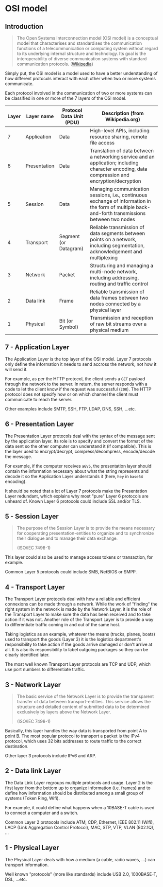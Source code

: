 # OSI model

## Introduction

> The Open Systems Interconnection model (OSI model) is a conceptual model that characterises and standardises the communication functions of a telecommunication or computing system without regard to its underlying internal structure and technology. Its goal is the interoperability of diverse communication systems with standard communication protocols. ([Wikipedia](https://en.wikipedia.org/wiki/OSI_model))

Simply put, the OSI model is a model used to have a better understanding of how different protocols interact with each other when two or more systems communicate. 

Each protocol involved in the communication of two or more systems can be classified in one or more of the 7 layers of the OSI model.

| Layer  | Layer name       | Protocol Data Unit (PDU)  | Description (from Wikipedia.org) |
| ------ | ---------------- | ------------------------- | -------------------------------- |
| 7      | Application      | Data                      | High-level APIs, including resource sharing, remote file access     |
| 6      | Presentation     | Data                      | Translation of data between a networking service and an application; including character encoding, data compression and encryption/decryption |
| 5      | Session          | Data                      | Managing communication sessions, i.e., continuous exchange of information in the form of multiple back-and-forth transmissions between two nodes |
| 4      | Transport        | Segment (or Datagram)     | Reliable transmission of data segments between points on a network, including segmentation, acknowledgement and multiplexing |
| 3      | Network          | Packet                    | Structuring and managing a multi-node  network, including addressing, routing and traffic control |
| 2      | Data link        | Frame                     | Reliable transmission of data frames between two nodes connected by a physical layer |
| 1      | Physical         | Bit (or Symbol)           | Transmission and reception of raw bit streams over a physical medium |

## 7 - Application Layer

The Application Layer is the top layer of the OSI model. Layer 7 protocols only define the information it needs to send accross the network, not how it will send it.

For example, as per the HTTP protocol, the client sends a `GET` payload through the network to the server. In return, the server responds with a code to let the client know if the request was successful (`200`). The HTTP protocol does not specify how or on which channel the client must communicate to reach the server.

Other examples include SMTP, SSH, FTP, LDAP, DNS, SSH, ...etc.

## 6 - Presentation Layer

The Presentation Layer protocols deal with the syntax of the message sent by the application layer. Its role is to specify and convert the format of the data sent so the other computer can understand it (if compatible). This is the layer used to encrypt/decrypt, compress/decompress, encode/decode the message.

For example, if the computer receives `aGV5`, the presentation layer should contain the information necessary about what the string represents and decode it so the Application Layer understands it (here, `hey` in `base64` encoding).

It should be noted that a lot of Layer 7 protocols make the Presentation Layer redundant, which explains why most "pure" Layer 6 protocols are unheard of. Known Layer 6 protocols could include SSL and/or TLS.

## 5 - Session Layer

> The purpose of the Session Layer is to provide the means necessary for cooperating presentation-entities to organize and to synchronize their dialogue and to manage their data exchange. 
> 
> (ISO/IEC 7498-1)

This layer could also be used to manage access tokens or transaction, for example.

Common Layer 5 protocols could include SMB, NetBIOS or SMPP.

## 4 - Transport Layer

The Transport Layer protocols deal with how a reliable and efficient connexions can be made through a network. While the work of "finding" the right system in the network is made by the Network Layer, it is the role of the Transport Layer to make sure the data has been received and to take action if it was not. Another role of the Transport Layer is to provide a way to differentiate traffic coming in and out of the same host.

Taking logistics as an example, whatever the means (trucks, planes, boats) used to transport the goods (Layer 3) it is the logistics department's responsibility to take action if the goods arrive damaged or don't arrive at all. It is also its responsibility to label outgoing packages so they can be clearly identified later.

The most well known Transport Layer protocols are TCP and UDP, which use port numbers to differentiate traffic.

## 3 - Network Layer

> The basic service of the Network Layer is to provide the transparent transfer of data between transport-entities. This service allows the structure and detailed content of submitted data to be determined exclusively by layers above the Network Layer.
>
> (ISO/IEC 7498-1)

Basically, this layer handles the way data is transported from point A to point B. The most popular protocol to transport a packet is the IPv4 protocol, which uses 32 bits addresses to route traffic to the correct destination.

Other layer 3 protocols include IPv6 and ARP.

## 2 - Data link Layer

The Data Link Layer regroups multiple protocols and usage. Layer 2 is the first layer from the bottom up to organize information (i.e. frames) and to define how information should be distributed among a small group of systems (Token Ring, Wifi).

For example, it could define what happens when a 10BASE-T cable is used to connect a computer and a switch.

Common Layer 2 protocols include ATM, CDP, Ethernet, IEEE 802.11 (Wifi), LACP (Link Aggregation Control Protocol), MAC, STP, VTP, VLAN (802.1Q), ...

## 1 - Physical Layer

The Physical Layer deals with how a medium (a cable, radio waves, ...) can transport information.

Well known "protocols" (more like standards) include USB 2.0, 1000BASE-T, DSL, ...etc.




